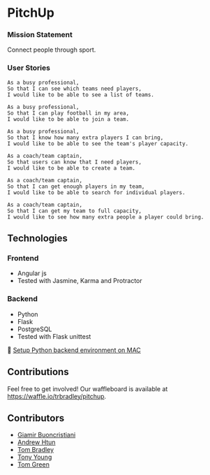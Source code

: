 # PitchUp

### Mission Statement
Connect people through sport.

### User Stories
```
As a busy professional,
So that I can see which teams need players,
I would like to be able to see a list of teams.

As a busy professional,
So that I can play football in my area,
I would like to be able to join a team.

As a busy professional,
So that I know how many extra players I can bring,
I would like to be able to see the team's player capacity.

As a coach/team captain,
So that users can know that I need players,
I would like to be able to create a team.

As a coach/team captain,
So that I can get enough players in my team,
I would like to be able to search for individual players.

As a coach/team captain,
So that I can get my team to full capacity,
I would like to see how many extra people a player could bring.

```

## Technologies

### Frontend
* Angular js
* Tested with Jasmine, Karma and Protractor

### Backend
* Python
* Flask
* PostgreSQL
* Tested with Flask unittest


💊 [Setup Python backend environment on MAC](docs/setup_backend.md)

## Contributions

Feel free to get involved! Our waffleboard is available at https://waffle.io/trbradley/pitchup.

## Contributors

* [Giamir Buoncristiani](https://github.com/michaellennox)
* [Andrew Htun](https://github.com/Htunny)
* [Tom Bradley](https://github.com/trbradley)
* [Tony Young](https://github.com/TY231618)
* [Tom Green](https://github.com/Tmgree)
